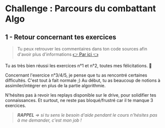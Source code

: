 # Challenge : Parcours du combattant Algo

## 1 - Retour concernant tes exercices

>  Tu peux retrouver les commentaires dans ton code sources afin d'avoir plus d'informations
>[:point_right: Par ici :point_left:](https://github.com/Mysh3ll/Bapteme-correction-algo/commit/d263fcb)

Tu as très bien réussi les exercices n°1 et n°2, toutes mes félicitations. :clap:

Concernant l'exercice n°3/4/5, je pense que tu as rencontré certaines difficultés. C'est tout à fait normale ;)
Au début, tu as beaucoup de notions à assimiler/intégrer en plus de la partie algorithmie.

N'hésites pas à revoir les replays disponible sur le drive, pour solidifier tes connaissances. Et surtout, ne reste pas bloqué/frustré car il te
 manque 3 exercices.
 
 > _**RAPPEL** => si tu sens le besoin d'aide pendant le cours n'hésites pas à me demander, c'est mon job !_
